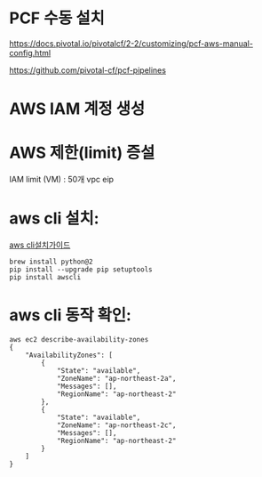 

# PCF 수동 설치
https://docs.pivotal.io/pivotalcf/2-2/customizing/pcf-aws-manual-config.html

https://github.com/pivotal-cf/pcf-pipelines


# AWS IAM 계정 생성

# AWS 제한(limit) 증설
IAM limit (VM) : 50개
vpc
eip

# aws cli 설치:
[aws cli설치가이드](https://aws.amazon.com/cli/?sc_channel=PS&sc_campaign=acquisition_KR&sc_publisher=google&sc_medium=english_command_line_b&sc_content=aws_cli_p&sc_detail=aws%20cli&sc_category=command_line&sc_segment=211466232633&sc_matchtype=p&sc_Country=KR&s_kwcid=AL!4422!3!211466232633!p!!g!!aws%20cli&ef_id=Wx6C2wAAAJp261dN:20180620131114:s)

```
brew install python@2
pip install --upgrade pip setuptools
pip install awscli

```


# aws cli 동작 확인:

```
aws ec2 describe-availability-zones 
{
    "AvailabilityZones": [
        {
            "State": "available", 
            "ZoneName": "ap-northeast-2a", 
            "Messages": [], 
            "RegionName": "ap-northeast-2"
        }, 
        {
            "State": "available", 
            "ZoneName": "ap-northeast-2c", 
            "Messages": [], 
            "RegionName": "ap-northeast-2"
        }
    ]
}
```


